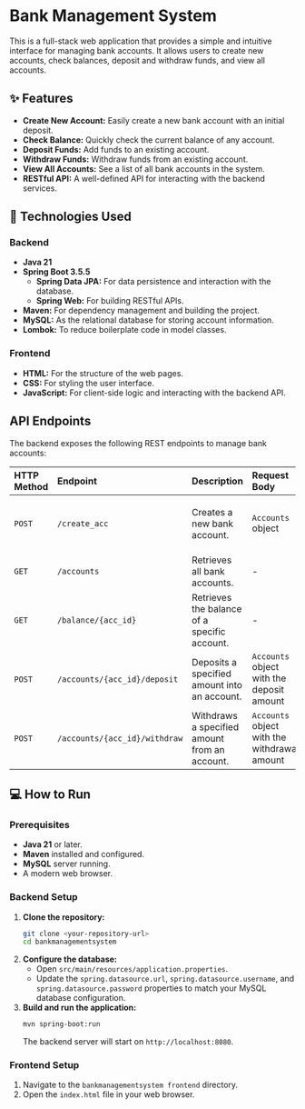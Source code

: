 # Bank Management System

This is a full-stack web application that provides a simple and intuitive interface for managing bank accounts. It allows users to create new accounts, check balances, deposit and withdraw funds, and view all accounts.

## ✨ Features

*   **Create New Account:** Easily create a new bank account with an initial deposit.
*   **Check Balance:** Quickly check the current balance of any account.
*   **Deposit Funds:** Add funds to an existing account.
*   **Withdraw Funds:** Withdraw funds from an existing account.
*   **View All Accounts:** See a list of all bank accounts in the system.
*   **RESTful API:** A well-defined API for interacting with the backend services.

## 🚀 Technologies Used

### Backend

*   **Java 21**
*   **Spring Boot 3.5.5**
    *   **Spring Data JPA:** For data persistence and interaction with the database.
    *   **Spring Web:** For building RESTful APIs.
*   **Maven:** For dependency management and building the project.
*   **MySQL:** As the relational database for storing account information.
*   **Lombok:** To reduce boilerplate code in model classes.

### Frontend

*   **HTML:** For the structure of the web pages.
*   **CSS:** For styling the user interface.
*   **JavaScript:** For client-side logic and interacting with the backend API.

## API Endpoints

The backend exposes the following REST endpoints to manage bank accounts:

| HTTP Method | Endpoint                       | Description                    | Request Body      | Response Body                  |
| :---------- | :----------------------------- | :----------------------------- | :---------------- | :----------------------------- |
| `POST`      | `/create_acc`                  | Creates a new bank account.    | `Accounts` object | The newly created `Accounts` object |
| `GET`       | `/accounts`                    | Retrieves all bank accounts.   | -                 | A list of `Accounts` objects   |
| `GET`       | `/balance/{acc_id}`            | Retrieves the balance of a specific account. | -                 | The account balance (integer)  |
| `POST`      | `/accounts/{acc_id}/deposit`   | Deposits a specified amount into an account. | `Accounts` object with the deposit amount | A string with the updated balance |
| `POST`      | `/accounts/{acc_id}/withdraw`  | Withdraws a specified amount from an account. | `Accounts` object with the withdrawal amount | A string with the updated balance |

## 💻 How to Run

### Prerequisites

*   **Java 21** or later.
*   **Maven** installed and configured.
*   **MySQL** server running.
*   A modern web browser.

### Backend Setup

1.  **Clone the repository:**
    ```bash
    git clone <your-repository-url>
    cd bankmanagementsystem
    ```
2.  **Configure the database:**
    *   Open `src/main/resources/application.properties`.
    *   Update the `spring.datasource.url`, `spring.datasource.username`, and `spring.datasource.password` properties to match your MySQL database configuration.
3.  **Build and run the application:**
    ```bash
    mvn spring-boot:run
    ```
    The backend server will start on `http://localhost:8080`.

### Frontend Setup

1.  Navigate to the `bankmanagementsystem frontend` directory.
2.  Open the `index.html` file in your web browser.

